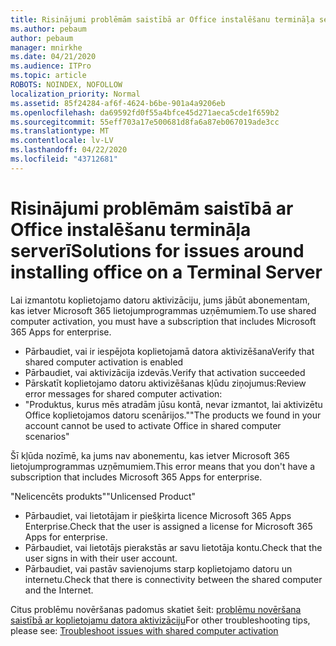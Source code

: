 ```yaml
---
title: Risinājumi problēmām saistībā ar Office instalēšanu termināļa serverī
ms.author: pebaum
author: pebaum
manager: mnirkhe
ms.date: 04/21/2020
ms.audience: ITPro
ms.topic: article
ROBOTS: NOINDEX, NOFOLLOW
localization_priority: Normal
ms.assetid: 85f24284-af6f-4624-b6be-901a4a9206eb
ms.openlocfilehash: da69592fd0f55a4bfce45d271aeca5cde1f659b2
ms.sourcegitcommit: 55eff703a17e500681d8fa6a87eb067019ade3cc
ms.translationtype: MT
ms.contentlocale: lv-LV
ms.lasthandoff: 04/22/2020
ms.locfileid: "43712681"
---
```

# <a name="solutions-for-issues-around-installing-office-on-a-terminal-server"></a><span data-ttu-id="5240c-102">Risinājumi problēmām saistībā ar Office instalēšanu termināļa serverī</span><span class="sxs-lookup"><span data-stu-id="5240c-102">Solutions for issues around installing office on a Terminal Server</span></span>

<span data-ttu-id="5240c-103">Lai izmantotu koplietojamo datoru aktivizāciju, jums jābūt abonementam, kas ietver Microsoft 365 lietojumprogrammas uzņēmumiem.</span><span class="sxs-lookup"><span data-stu-id="5240c-103">To use shared computer activation, you must have a subscription that includes Microsoft 365 Apps for enterprise.</span></span>
  
- <span data-ttu-id="5240c-104">Pārbaudiet, vai ir iespējota koplietojamā datora aktivizēšana</span><span class="sxs-lookup"><span data-stu-id="5240c-104">Verify that shared computer activation is enabled</span></span>
- <span data-ttu-id="5240c-105">Pārbaudiet, vai aktivizācija izdevās.</span><span class="sxs-lookup"><span data-stu-id="5240c-105">Verify that activation succeeded</span></span>
- <span data-ttu-id="5240c-106">Pārskatīt koplietojamo datoru aktivizēšanas kļūdu ziņojumus:</span><span class="sxs-lookup"><span data-stu-id="5240c-106">Review error messages for shared computer activation:</span></span>
- <span data-ttu-id="5240c-107">"Produktus, kurus mēs atradām jūsu kontā, nevar izmantot, lai aktivizētu Office koplietojamos datoru scenārijos."</span><span class="sxs-lookup"><span data-stu-id="5240c-107">"The products we found in your account cannot be used to activate Office in shared computer scenarios"</span></span>
  
<span data-ttu-id="5240c-108">Šī kļūda nozīmē, ka jums nav abonementu, kas ietver Microsoft 365 lietojumprogrammas uzņēmumiem.</span><span class="sxs-lookup"><span data-stu-id="5240c-108">This error means that you don't have a subscription that includes Microsoft 365 Apps for enterprise.</span></span>

<span data-ttu-id="5240c-109">"Nelicencēts produkts"</span><span class="sxs-lookup"><span data-stu-id="5240c-109">"Unlicensed Product"</span></span>

- <span data-ttu-id="5240c-110">Pārbaudiet, vai lietotājam ir piešķirta licence Microsoft 365 Apps Enterprise.</span><span class="sxs-lookup"><span data-stu-id="5240c-110">Check that the user is assigned a license for Microsoft 365 Apps for enterprise.</span></span>
- <span data-ttu-id="5240c-111">Pārbaudiet, vai lietotājs pierakstās ar savu lietotāja kontu.</span><span class="sxs-lookup"><span data-stu-id="5240c-111">Check that the user signs in with their user account.</span></span>
- <span data-ttu-id="5240c-112">Pārbaudiet, vai pastāv savienojums starp koplietojamo datoru un internetu.</span><span class="sxs-lookup"><span data-stu-id="5240c-112">Check that there is connectivity between the shared computer and the Internet.</span></span>

<span data-ttu-id="5240c-113">Citus problēmu novēršanas padomus skatiet šeit: [problēmu novēršana saistībā ar koplietojamu datora aktivizāciju](https://docs.microsoft.com/DeployOffice/troubleshoot-issues-with-shared-computer-activation-for-office-365-proplus)</span><span class="sxs-lookup"><span data-stu-id="5240c-113">For other troubleshooting tips, please see: [Troubleshoot issues with shared computer activation](https://docs.microsoft.com/DeployOffice/troubleshoot-issues-with-shared-computer-activation-for-office-365-proplus)</span></span>